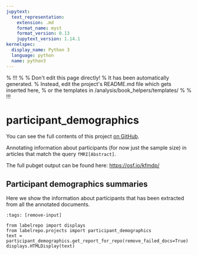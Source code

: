 ```yaml
---
jupytext:
  text_representation:
    extension: .md
    format_name: myst
    format_version: 0.13
    jupytext_version: 1.14.1
kernelspec:
  display_name: Python 3
  language: python
  name: python3
---
```


% !!!
%
% Don't edit this page directly!
% It has been automatically generated.
% Instead, edit the project's README.md file which gets inserted here,
% or the templates in /analysis/book_helpers/templates/
%
% !!!


# participant_demographics

You can see the full contents of this project [on GitHub](https://github.com/neurodatascience/labelbuddy-annotations/tree/main/projects/participant_demographics/).

Annotating information about participants (for now just the sample size) in articles that match the query `fMRI[Abstract]`.

The full pubget output can be found here: https://osf.io/kfmdp/




## Participant demographics summaries

Here we show the information about participants that has been extracted from all the annotated documents.

```{code-cell}
:tags: [remove-input]

from labelrepo import displays
from labelrepo.projects import participant_demographics
text = participant_demographics.get_report_for_repo(remove_failed_docs=True)
displays.HTMLDisplay(text)
```

